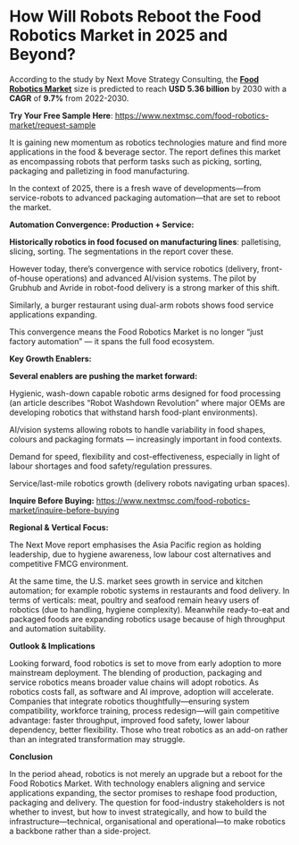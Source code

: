 # How Will Robots Reboot the Food Robotics Market in 2025 and Beyond?

According to the study by Next Move Strategy Consulting, the [**Food Robotics Market**](https://www.nextmsc.com/report/food-robotics-market) size is predicted to reach **USD 5.36 billion** by 2030 with a **CAGR** of **9.7%** from 2022-2030.

**Try Your Free Sample Here**: https://www.nextmsc.com/food-robotics-market/request-sample   

It is gaining new momentum as robotics technologies mature and find more applications in the food & beverage sector. The report defines this market as encompassing robots that perform tasks such as picking, sorting, packaging and palletizing in food manufacturing. 

In the context of 2025, there is a fresh wave of developments—from service-robots to advanced packaging automation—that are set to reboot the market.

**Automation Convergence: Production + Service:**

**Historically robotics in food focused on manufacturing lines**: palletising, slicing, sorting. The segmentations in the report cover these. 

However today, there’s convergence with service robotics (delivery, front-of-house operations) and advanced AI/vision systems. The pilot by Grubhub and Avride in robot-food delivery is a strong marker of this shift. 

Similarly, a burger restaurant using dual-arm robots shows food service applications expanding. 

This convergence means the Food Robotics Market is no longer “just factory automation” — it spans the full food ecosystem.

**Key Growth Enablers:**

**Several enablers are pushing the market forward:**

Hygienic, wash-down capable robotic arms designed for food processing (an article describes “Robot Washdown Revolution” where major OEMs are developing robotics that withstand harsh food-plant environments). 

AI/vision systems allowing robots to handle variability in food shapes, colours and packaging formats — increasingly important in food contexts.

Demand for speed, flexibility and cost-effectiveness, especially in light of labour shortages and food safety/regulation pressures.

Service/last-mile robotics growth (delivery robots navigating urban spaces).

**Inquire Before Buying:** https://www.nextmsc.com/food-robotics-market/inquire-before-buying

**Regional & Vertical Focus:**

The Next Move report emphasises the Asia Pacific region as holding leadership, due to hygiene awareness, low labour cost alternatives and competitive FMCG environment. 

At the same time, the U.S. market sees growth in service and kitchen automation; for example robotic systems in restaurants and food delivery.
In terms of verticals: meat, poultry and seafood remain heavy users of robotics (due to handling, hygiene complexity). Meanwhile ready-to-eat and packaged foods are expanding robotics usage because of high throughput and automation suitability.

**Outlook & Implications**

Looking forward, food robotics is set to move from early adoption to more mainstream deployment. The blending of production, packaging and service robotics means broader value chains will adopt robotics. As robotics costs fall, as software and AI improve, adoption will accelerate.
Companies that integrate robotics thoughtfully—ensuring system compatibility, workforce training, process redesign—will gain competitive advantage: faster throughput, improved food safety, lower labour dependency, better flexibility. Those who treat robotics as an add-on rather than an integrated transformation may struggle.

**Conclusion**

In the period ahead, robotics is not merely an upgrade but a reboot for the Food Robotics Market. With technology enablers aligning and service applications expanding, the sector promises to reshape food production, packaging and delivery. The question for food-industry stakeholders is not whether to invest, but how to invest strategically, and how to build the infrastructure—technical, organisational and operational—to make robotics a backbone rather than a side-project.
